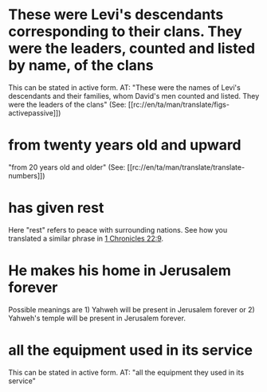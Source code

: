 # These were Levi's descendants corresponding to their clans. They were the leaders, counted and listed by name, of the clans

This can be stated in active form. AT: "These were the names of Levi's descendants and their families, whom David's men counted and listed. They were the leaders of the clans" (See: [[rc://en/ta/man/translate/figs-activepassive]])

# from twenty years old and upward

"from 20 years old and older" (See: [[rc://en/ta/man/translate/translate-numbers]])

# has given rest

Here "rest" refers to peace with surrounding nations. See how you translated a similar phrase in [1 Chronicles 22:9](../22/09.md).

# He makes his home in Jerusalem forever

Possible meanings are 1) Yahweh will be present in Jerusalem forever or 2) Yahweh's temple will be present in Jerusalem forever.

# all the equipment used in its service

This can be stated in active form. AT: "all the equipment they used in its service"
